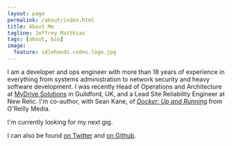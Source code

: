 ```yaml
---
layout: page
permalink: /about/index.html
title: About Me
tagline: Jeffrey Matthias
tags: [about, bio]
image:
  feature: idlehands.codes.logo.jpg
---
```


I am a developer and ops engineer with more than 18 years of experience in
everything from systems administration to network security and heavy software
development. I was recently Head of Operations and Architecture at [MyDrive
Solutions](http://mydrivesolutions.com/) in Guildford, UK, and a Lead Site
Reliability Engineer at New Relic. I'm co-author, with Sean Kane, of
*[Docker: Up and Running](http://shop.oreilly.com/product/0636920036142.do)*
from O'Reilly Media.

I'm currently looking for my next gig.

I can also be found [on Twitter](https://twitter.com/#!/idlehands) and [on Github](https://github.com/idlehands/).
